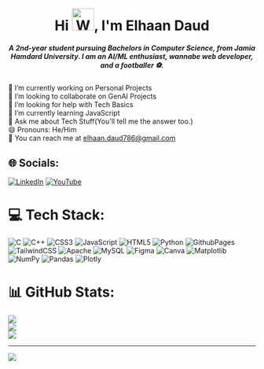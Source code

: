 <h1 align="center">Hi <img src="https://raw.githubusercontent.com/nixin72/nixin72/master/wave.gif" 
         alt="Waving hand animated gif"
         height="45"
         width="45" />, I'm Elhaan Daud</h1>
<h5 align="center">
A 2nd-year student pursuing Bachelors in Computer Science, from Jamia Hamdard University. I am an AI/ML enthusiast, wannabe web developer, and a footballer ⚽. 
</h5>

🔭 I’m currently working on Personal Projects<br>👯 I’m looking to collaborate on GenAI Projects<br>🤝 I’m looking for help with Tech Basics<br>🌱 I’m currently learning JavaScript<br>💬 Ask me about Tech Stuff(You'll tell me the answer too.)<br>😄 Pronouns: He/Him <br>🪪 You can reach me at elhaan.daud786@gmail.com <br>


## 🌐 Socials:
[![LinkedIn](https://img.shields.io/badge/LinkedIn-%230077B5.svg?logo=linkedin&logoColor=white)](https://www.linkedin.com/in/elhaan-daud-40baa2256/) [![YouTube](https://img.shields.io/badge/YouTube-%23FF0000.svg?logo=YouTube&logoColor=white)](https://youtube.com/@https://www.youtube.com/@techandrino1312) 

# 💻 Tech Stack:
![C](https://img.shields.io/badge/c-%2300599C.svg?style=for-the-badge&logo=c&logoColor=white) ![C++](https://img.shields.io/badge/c++-%2300599C.svg?style=for-the-badge&logo=c%2B%2B&logoColor=white) ![CSS3](https://img.shields.io/badge/css3-%231572B6.svg?style=for-the-badge&logo=css3&logoColor=white) ![JavaScript](https://img.shields.io/badge/javascript-%23323330.svg?style=for-the-badge&logo=javascript&logoColor=%23F7DF1E) ![HTML5](https://img.shields.io/badge/html5-%23E34F26.svg?style=for-the-badge&logo=html5&logoColor=white) ![Python](https://img.shields.io/badge/python-3670A0?style=for-the-badge&logo=python&logoColor=ffdd54) ![GithubPages](https://img.shields.io/badge/github%20pages-121013?style=for-the-badge&logo=github&logoColor=white) ![TailwindCSS](https://img.shields.io/badge/tailwindcss-%2338B2AC.svg?style=for-the-badge&logo=tailwind-css&logoColor=white) ![Apache](https://img.shields.io/badge/apache-%23D42029.svg?style=for-the-badge&logo=apache&logoColor=white) ![MySQL](https://img.shields.io/badge/mysql-%2300000f.svg?style=for-the-badge&logo=mysql&logoColor=white) ![Figma](https://img.shields.io/badge/figma-%23F24E1E.svg?style=for-the-badge&logo=figma&logoColor=white) ![Canva](https://img.shields.io/badge/Canva-%2300C4CC.svg?style=for-the-badge&logo=Canva&logoColor=white) ![Matplotlib](https://img.shields.io/badge/Matplotlib-%23ffffff.svg?style=for-the-badge&logo=Matplotlib&logoColor=black) ![NumPy](https://img.shields.io/badge/numpy-%23013243.svg?style=for-the-badge&logo=numpy&logoColor=white) ![Pandas](https://img.shields.io/badge/pandas-%23150458.svg?style=for-the-badge&logo=pandas&logoColor=white) ![Plotly](https://img.shields.io/badge/Plotly-%233F4F75.svg?style=for-the-badge&logo=plotly&logoColor=white)
# 📊 GitHub Stats:
![](https://github-readme-stats.vercel.app/api?username=ElhaanDaud&theme=highcontrast&hide_border=false&include_all_commits=true&count_private=true)<br/>
![](https://github-readme-streak-stats.herokuapp.com/?user=ElhaanDaud&theme=highcontrast&hide_border=false)<br/>
![](https://github-readme-stats.vercel.app/api/top-langs/?username=ElhaanDaud&theme=highcontrast&hide_border=false&include_all_commits=true&count_private=true&layout=compact)

---
[![](https://visitcount.itsvg.in/api?id=ElhaanDaud&icon=0&color=0)](https://visitcount.itsvg.in)


<!---
ElhaanDaud/ElhaanDaud is a ✨ special ✨ repository because its `README.md` (this file) appears on your GitHub profile.
You can click the Preview link to take a look at your changes.
--->

